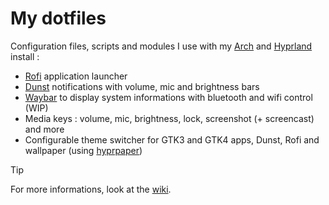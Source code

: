 # My dotfiles

Configuration files, scripts and modules I use with my [Arch](https://archlinux.org/) and [Hyprland](https://hyprland.org/) install :
- [Rofi](https://davatorium.github.io/rofi/) application launcher
- [Dunst](https://dunst-project.org/) notifications with volume, mic and brightness bars
- [Waybar](https://github.com/Alexays/Waybar) to display system informations with bluetooth and wifi control (WIP)
- Media keys : volume, mic, brightness, lock, screenshot (+ screencast) and more
- Configurable theme switcher for GTK3 and GTK4 apps, Dunst, Rofi and wallpaper (using [hyprpaper](https://wiki.hyprland.org/Hypr-Ecosystem/hyprpaper/))

> [!TIP]
> For more informations, look at the [wiki](https://github.com/MrSpaar/dotfiles/wiki).
